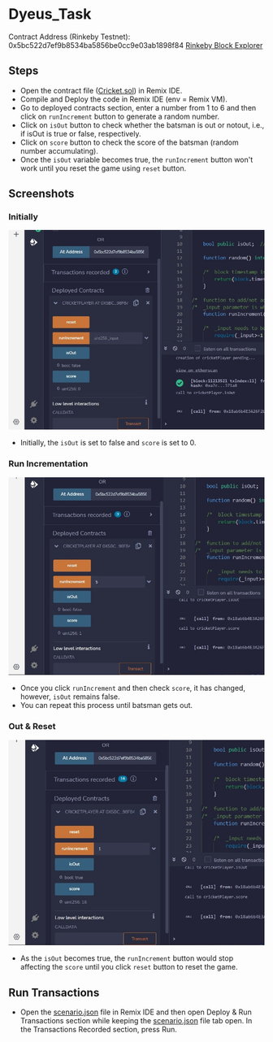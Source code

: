 # Dyeus_Task
Contract Address (Rinkeby Testnet): 0x5bc522d7ef9b8534ba5856be0cc9e03ab1898f84 [Rinkeby Block Explorer](https//:rinkeby.etherscan.io)

## Steps
- Open the contract file ([Cricket.sol](https://github.com/MumukshTayal/Dyeus_Task/blob/main/Cricket.sol)) in Remix IDE.
- Compile and Deploy the code in Remix IDE (env = Remix VM).
- Go to deployed contracts section, enter a number from 1 to 6 and then click on ```runIncrement``` button to generate a random number.
- Click on ```isOut``` button to check whether the batsman is out or notout, i.e., if isOut is true or false, respectively.
- Click on ```score``` button to check the score of the batsman (random number accumulating).
- Once the ```isOut``` variable becomes true, the ```runIncrement``` button won't work until you reset the game using ```reset``` button.

## Screenshots
### Initially
![one](https://github.com/MumukshTayal/Dyeus_Task/blob/main/Screenshot%202022-08-16%20222241.jpg)
- Initially, the ```isOut``` is set to false and ```score``` is set to 0.

### Run Incrementation
![two](https://github.com/MumukshTayal/Dyeus_Task/blob/main/Screenshot%202022-08-16%20222514.jpg)
- Once you click ```runIncrement``` and then check ```score```, it has changed, however, ```isOut``` remains false.
- You can repeat this process until batsman gets out.

### Out & Reset
![three](https://github.com/MumukshTayal/Dyeus_Task/blob/main/Screenshot%202022-08-16%20223224.jpg)
- As the ```isOut``` becomes true, the ```runIncrement``` button would stop affecting the ```score``` until you click ```reset``` button to reset the game.

## Run Transactions
- Open the [scenario.json](https://github.com/MumukshTayal/Dyeus_Task/blob/main/scenario.json) file in Remix IDE and then open Deploy & Run Transactions section while keeping the [scenario.json](https://github.com/MumukshTayal/Dyeus_Task/blob/main/scenario.json) file tab open. In the Transactions Recorded section, press Run.
